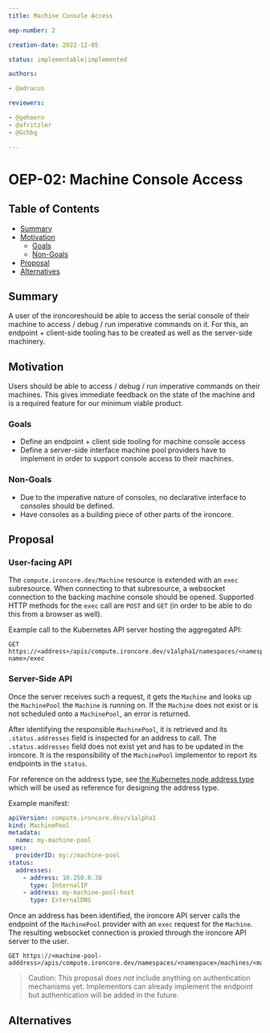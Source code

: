 ```yaml
---
title: Machine Console Access

oep-number: 2

creation-date: 2022-12-05

status: implementable|implemented

authors:

- @adracus

reviewers:

- @gehoern
- @afritzler
- @Gchbg

---
```


# OEP-02: Machine Console Access

## Table of Contents

- [Summary](#summary)
- [Motivation](#motivation)
    - [Goals](#goals)
    - [Non-Goals](#non-goals)
- [Proposal](#proposal)
- [Alternatives](#alternatives)

## Summary

A user of the ironcoreshould be able to access the serial console of their machine
to access / debug / run imperative commands on it. For this, an endpoint + client-side
tooling has to be created as well as the server-side machinery.

## Motivation

Users should be able to access / debug / run imperative commands on their machines.
This gives immediate feedback on the state of the machine and is a required feature for
our minimum viable product.

### Goals

* Define an endpoint + client side tooling for machine console access
* Define a server-side interface machine pool providers have to implement in order to
  support console access to their machines.

### Non-Goals

* Due to the imperative nature of consoles, no declarative interface to consoles should be defined.
* Have consoles as a building piece of other parts of the ironcore.

## Proposal

### User-facing API

The `compute.ironcore.dev/Machine` resource is extended with an `exec` subresource. When connecting
to that subresource, a websocket connection to the backing machine console should be opened.
Supported HTTP methods for the `exec` call are `POST` and `GET` (in order to be able to do this from a browser
as well).

Example call to the Kubernetes API server hosting the aggregated API:

```http request
GET https://<address>/apis/compute.ironcore.dev/v1alpha1/namespaces/<namespace>/machines/<machine-name>/exec
```

### Server-Side API

Once the server receives such a request, it gets the `Machine` and looks up the `MachinePool` the `Machine`
is running on. If the `Machine` does not exist or is not scheduled onto a `MachinePool`, an error is returned.

After identifying the responsible `MachinePool`, it is retrieved and its `.status.addresses` field is inspected
for an address to call. The `.status.addresses` field does not exist yet and has to be updated in the ironcore.
It is the responsibility of the `MachinePool` implementor to report its endpoints in the `status`.

For reference on the address type, see
[the Kubernetes node address type](https://kubernetes.io/docs/reference/generated/kubernetes-api/v1.23/#nodeaddress-v1-core)
which will be used as reference for designing the address type.

Example manifest:

```yaml
apiVersion: compute.ironcore.dev/v1alpha1
kind: MachinePool
metadata:
  name: my-machine-pool
spec:
  providerID: my://machine-pool
status:
  addresses:
    - address: 10.250.0.38
      type: InternalIP
    - address: my-machine-pool-host
      type: ExternalDNS
```

Once an address has been identified, the ironcore API server calls the endpoint of the `MachinePool` provider
with an `exec` request for the `Machine`. The resulting websocket connection is proxied through the ironcore API
server to the user.

```http request
GET https://<machine-pool-adddress>/apis/compute.ironcore.dev/namespaces/<namespace>/machines/<machine>/exec
```

> Caution: This proposal does *not* include anything on authentication mechanisms yet. Implementors can already
> implement the endpoint but authentication will be added in the future.

## Alternatives

